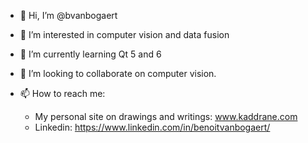- 👋 Hi, I’m @bvanbogaert
  
- 👀 I’m interested in computer vision and data fusion
  
- 🌱 I’m currently learning Qt 5 and 6
  
- 💞️ I’m looking to collaborate on computer vision.
  
- 📫 How to reach me:
   * My personal site on drawings and writings: www.kaddrane.com
   * Linkedin: https://www.linkedin.com/in/benoitvanbogaert/

<!---
bvanbogaert/bvanbogaert is a ✨ special ✨ repository because its `README.md` (this file) appears on your GitHub profile.
You can click the Preview link to take a look at your changes.
--->
